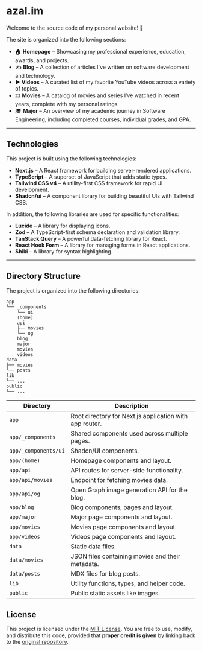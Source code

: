 # azal.im

Welcome to the source code of my personal website! 👋

The site is organized into the following sections:

- 🏠 **Homepage** – Showcasing my professional experience, education, awards, and projects.
- ✍️ **Blog** – A collection of articles I've written on software development and technology.
- ▶️ **Videos** – A curated list of my favorite YouTube videos across a variety of topics.
- 🎞 **Movies** – A catalog of movies and series I’ve watched in recent years, complete with my personal ratings.
- 🎓 **Major** – An overview of my academic journey in Software Engineering, including completed courses, individual grades, and GPA.

---

## Technologies

This project is built using the following technologies:

- **Next.js** – A React framework for building server-rendered applications.
- **TypeScript** – A superset of JavaScript that adds static types.
- **Tailwind CSS v4** – A utility-first CSS framework for rapid UI development.
- **Shadcn/ui** – A component library for building beautiful UIs with Tailwind CSS.

In addition, the following libraries are used for specific functionalities:

- **Lucide** – A library for displaying icons.
- **Zod** – A TypeScript-first schema declaration and validation library.
- **TanStack Query** – A powerful data-fetching library for React.
- **React Hook Form** – A library for managing forms in React applications.
- **Shiki** – A library for syntax highlighting.

---

## Directory Structure

The project is organized into the following directories:

```text
app
└── _components
    └── ui
    (home)
    api
    ├── movies
    └── og
    blog
    major
    movies
    videos
data
├── movies
└── posts
lib
└── ...
public
└── ...
```

| Directory            | Description                                             |
| -------------------- | ------------------------------------------------------- |
| `app`                | Root directory for Next.js application with app router. |
| `app/_components`    | Shared components used across multiple pages.           |
| `app/_components/ui` | Shadcn/UI components.                                   |
| `app/(home)`         | Homepage components and layout.                         |
| `app/api`            | API routes for server-side functionality.               |
| `app/api/movies`     | Endpoint for fetching movies data.                      |
| `app/api/og`         | Open Graph image generation API for the blog.           |
| `app/blog`           | Blog components, pages and layout.                      |
| `app/major`          | Major page components and layout.                       |
| `app/movies`         | Movies page components and layout.                      |
| `app/videos`         | Videos page components and layout.                      |
| `data`               | Static data files.                                      |
| `data/movies`        | JSON files containing movies and their metadata.        |
| `data/posts`         | MDX files for blog posts.                               |
| `lib`                | Utility functions, types, and helper code.              |
| `public`             | Public static assets like images.                       |

## License

This project is licensed under the [MIT License](./LICENSE).
You are free to use, modify, and distribute this code, provided that **proper credit is given** by linking back to the [original repository](https://github.com/lucaazalim/azal.im).
